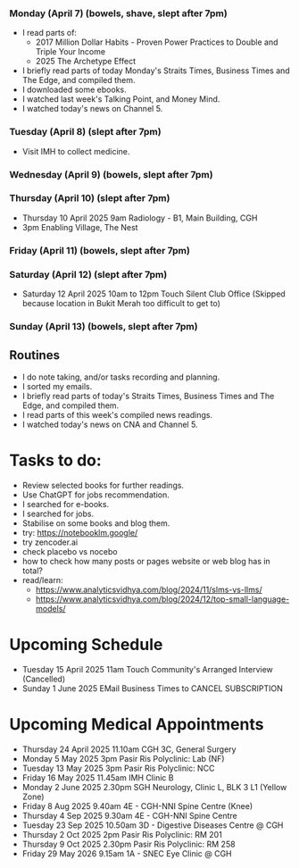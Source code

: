 ### Monday (April 7) (bowels, shave, slept after 7pm)
- I read parts of:
    - 2017 Million Dollar Habits - Proven Power Practices to Double and Triple Your Income
    - 2025 The Archetype Effect
- I briefly read parts of today Monday's Straits Times, Business Times and The Edge, and compiled them.
- I downloaded some ebooks.
- I watched last week's Talking Point, and Money Mind.
- I watched today's news on Channel 5.

### Tuesday (April 8) (slept after 7pm)
- Visit IMH to collect medicine.

### Wednesday (April 9) (bowels, slept after 7pm)


### Thursday (April 10) (slept after 7pm)
- Thursday 10 April 2025 9am Radiology - B1, Main Building, CGH
- 3pm Enabling Village, The Nest

### Friday (April 11) (bowels, slept after 7pm)


### Saturday (April 12) (slept after 7pm)
- Saturday 12 April 2025 10am to 12pm Touch Silent Club Office (Skipped because location in Bukit Merah too difficult to get to)

### Sunday (April 13) (bowels, slept after 7pm)





## Routines
- I do note taking, and/or tasks recording and planning.
- I sorted my emails.
- I briefly read parts of today's Straits Times, Business Times and The Edge, and compiled them.
- I read parts of this week's compiled news readings.
- I watched today's news on CNA and Channel 5.

# Tasks to do:
- Review selected books for further readings.
- Use ChatGPT for jobs recommendation.
- I searched for e-books.
- I searched for jobs.
- Stabilise on some books and blog them.
- try: https://notebooklm.google/
- try zencoder.ai
- check placebo vs nocebo
- how to check how many posts or pages website or web blog has in total?
- read/learn:
    - https://www.analyticsvidhya.com/blog/2024/11/slms-vs-llms/
    - https://www.analyticsvidhya.com/blog/2024/12/top-small-language-models/

# Upcoming Schedule
- Tuesday 15 April 2025 11am Touch Community's Arranged Interview (Cancelled)
- Sunday 1 June 2025 EMail Business Times to CANCEL SUBSCRIPTION

# Upcoming Medical Appointments
- Thursday 24 April 2025 11.10am CGH 3C, General Surgery
- Monday 5 May 2025 3pm Pasir Ris Polyclinic: Lab (NF)
- Tuesday 13 May 2025 3pm Pasir Ris Polyclinic: NCC
- Friday 16 May 2025 11.45am IMH Clinic B
- Monday 2 June 2025 2.30pm SGH Neurology, Clinic L, BLK 3 L1 (Yellow Zone)
- Friday 8 Aug 2025 9.40am 4E - CGH-NNI Spine Centre (Knee)
- Thursday 4 Sep 2025 9.30am 4E - CGH-NNI Spine Centre
- Tuesday 23 Sep 2025 10.50am 3D - Digestive Diseases Centre @ CGH
- Thursday 2 Oct 2025 2pm Pasir Ris Polyclinic: RM 201
- Thursday 9 Oct 2025 2.30pm Pasir Ris Polyclinic: RM 258
- Friday 29 May 2026 9.15am 1A - SNEC Eye Clinic @ CGH
